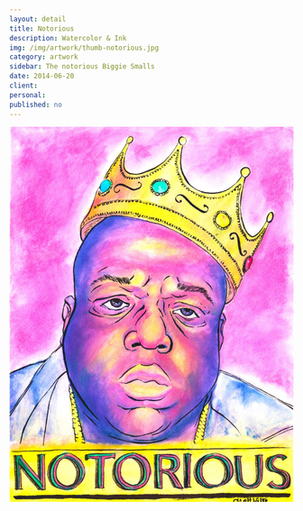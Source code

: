 ```yaml
---
layout: detail
title: Notorious
description: Watercolor & Ink
img: /img/artwork/thumb-notorious.jpg
category: artwork
sidebar: The notorious Biggie Smalls
date: 2014-06-20
client:
personal:
published: no
---
```

![Notorious](/img/artwork/Notorious-1200w.jpg)